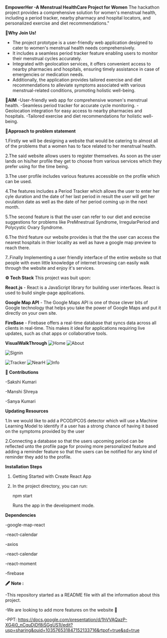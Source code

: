 **EmpowerHer -A Menstrual HealthCare Project for Women**
The hackathon project provides a comprehensive solution for women's menstrual health, including a period tracker, nearby pharmacy and hospital locators, and personalized exercise and diet recommendations."

**👋Why Join Us!**
- The project prototype is a user-friendly web application designed to cater to women's menstrual health needs comprehensively.
- It includes a seamless period tracker feature enabling users to monitor their menstrual cycles accurately.
- Integrated with geolocation services, it offers convenient access to nearby pharmacies and hospitals, ensuring timely assistance in case of emergencies or medication needs.
- Additionally, the application provides tailored exercise and diet recommendations to alleviate symptoms associated with various menstrual-related conditions, promoting holistic well-being.

**🎯AIM**
-User-friendly web app for comprehensive women's menstrual health.
-Seamless period tracker for accurate cycle monitoring.
-Geolocation integration for easy access to nearby pharmacies and hospitals.
-Tailored exercise and diet recommendations for holistic well-being.

**🤔Approach to problem statement**

1.Firstly we will be designing a website that would be catering to almost all of the problems that a women has to face related to her menstrual health.

2.The said website allows users to register themselves. As soon as the user lands on his/her profile they get to choose from various services which they prefer using for the time being.

3.The user profile includes various features accessible on the profile which can be used.

4.The features includes a Period Tracker which allows the user to enter her cyle duration and the date of her last period in result the user will get her ovulation date as well as the date of her period coming up in the next month.

5.The second feature is that the user can refer to our diet and exrecise suggestions for problems like PreMnestrual Syndrome, IrregularPeriod and Polycystic Ovary Syndrome.

6.The third feature our website provides is that the the user can access the nearest hospitals in thier locality as well as have a google map preview to reach there.

7..Finally Implementing a user friendly interface of the entire website so that people with even little knowledge of internet browsing can easily walk through the website and enjoy it's services.

**⚙️ Tech Stack**
This project was buit upon:
 
 **React.js** - React is a JavaScript library for building user interfaces. React is used to build single-page applications.
 
 **Google Map API** - The Google Maps API is one of those clever bits of Google technology that helps you take the power of Google Maps and put it directly on your own site.
 
 **FireBase** - Firebase offers a real-time database that syncs data across all clients in real-time. This makes it ideal for applications requiring live updates, such as chat apps or collaborative tools.

**VisualWalkThrough**
![Home](https://github.com/sanaya56/ByteVerse_EmpowerHer/assets/102890717/42cb5dbf-bd26-4f17-a4fe-0ee5a3ab0fe7)
![About](https://github.com/sanaya56/ByteVerse_EmpowerHer/assets/102890717/1babda6d-2ed2-455a-ac82-80fee8ea6fa8)


![Signin](https://github.com/sakshi025/ByteVerse_EmpowerHer/assets/101919068/c4dd96fd-0211-4a23-8d98-2b916a0157d7)

![Tracker](https://github.com/sanaya56/ByteVerse_EmpowerHer/assets/102890717/d34e2693-c4e0-4b20-b545-a0d4da5dff12)
![NearH](https://github.com/sanaya56/ByteVerse_EmpowerHer/assets/102890717/4fe52949-9971-491e-ab13-8f1ce695ebb9)
![Info](https://github.com/sanaya56/ByteVerse_EmpowerHer/assets/102890717/adf57677-432f-4c4d-8ef5-0d6b8e46dbda)

**🧰 Contributions**

-Sakshi Kumari

-Manshi Shreya

-Sanya Kumari

**Updating Resources**

1.In  we would like to add a PCOD/PCOS detector which will use a Machine Learning Model to identify if a user has a strong chance of having it based on the symptoms provided by the user

2.Connecting a database so that the users upcoming period can be reflected unto the profile page for proving more personalized feature and adding a reminder feature so that the users can be notified for any kind of reminder they add to the profile.

**Installation Steps**

1. Getting Started with Create React App

2. In the project directory, you can run:

   npm start
   
   Runs the app in the development mode.

**Dependencies**

-google-map-react

-react-calendar

-axios

-react-calendar

-react-moment

-firebase

**🖋️ Note :**

-This repository started as a README file with all the information about this project.

-We are looking to add more features on the website 🔗

-PPT: https://docs.google.com/presentation/d/1hVVAQazP-XG4i0_nCquDjDf8iSGgUS1I/edit?usp=sharing&ouid=103576531847152133716&rtpof=true&sd=true



 

